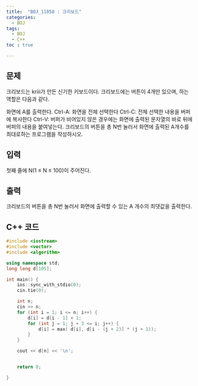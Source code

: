 ```yaml
---
title:  "BOJ_11058 : 크리보드"
categories: 
  - BOJ
tags:
  - BOJ
  - C++
toc : true

---
```



## 문제

크리보드는 kriii가 만든 신기한 키보드이다. 크리보드에는 버튼이 4개만 있으며, 하는 역할은 다음과 같다.

화면에 A를 출력한다.
Ctrl-A: 화면을 전체 선택한다
Ctrl-C: 전체 선택한 내용을 버퍼에 복사한다
Ctrl-V: 버퍼가 비어있지 않은 경우에는 화면에 출력된 문자열의 바로 뒤에 버퍼의 내용을 붙여넣는다.
크리보드의 버튼을 총 N번 눌러서 화면에 출력된 A개수를 최대로하는 프로그램을 작성하시오.


## 입력

첫째 줄에 N(1 ≤ N ≤ 100)이 주어진다.

## 출력

크리보드의 버튼을 총 N번 눌러서 화면에 출력할 수 있는 A 개수의 최댓값을 출력한다.




## C++ 코드
```c++
#include <iostream>
#include <vector>
#include <algorithm>

using namespace std;
long long d[105];

int main() {
	ios::sync_with_stdio(0);
	cin.tie(0);

	int n;
	cin >> n;
	for (int i = 1; i <= n; i++) {
		d[i] = d[i - 1] + 1;
		for (int j = 1; j + 3 <= i; j++) {
			d[i] = max( d[i], d[i - (j + 2)] * (j + 1));
		}
	}

	cout << d[n] << '\n';


	return 0;

}




```

